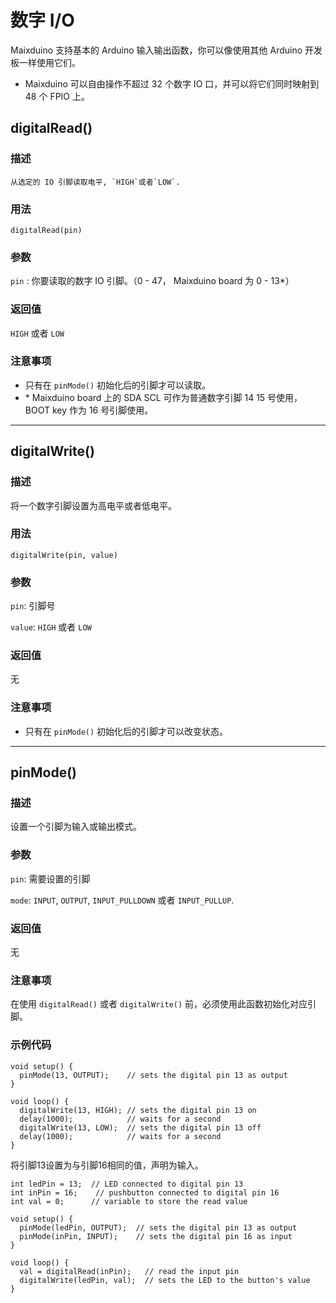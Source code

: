 数字 I/O
=====

Maixduino 支持基本的 Arduino 输入输出函数，你可以像使用其他 Arduino 开发板一样使用它们。

* Maixduino 可以自由操作不超过 32 个数字 IO 口，并可以将它们同时映射到 48 个 FPIO 上。

## digitalRead()

### 描述

    从选定的 IO 引脚读取电平, `HIGH`或者`LOW`.

### 用法

`digitalRead(pin)`

### 参数

`pin` : 你要读取的数字 IO 引脚。（0 - 47， Maixduino board 为 0 - 13*）

### 返回值

`HIGH` 或者 `LOW`

### 注意事项

* 只有在 `pinMode()` 初始化后的引脚才可以读取。
* \* Maixduino board 上的 SDA SCL 可作为普通数字引脚 14 15 号使用，BOOT key 作为 16 号引脚使用。

-----

## digitalWrite()

### 描述

将一个数字引脚设置为高电平或者低电平。

### 用法

`digitalWrite(pin, value)`

### 参数

`pin`: 引脚号

`value`: `HIGH` 或者 `LOW`

### 返回值

无

### 注意事项

* 只有在 `pinMode()` 初始化后的引脚才可以改变状态。

-----

## pinMode()

### 描述

设置一个引脚为输入或输出模式。

### 参数

`pin`: 需要设置的引脚

`mode`: `INPUT`, `OUTPUT`, `INPUT_PULLDOWN` 或者 `INPUT_PULLUP`. 

### 返回值

无

### 注意事项

在使用 `digitalRead()` 或者 `digitalWrite()` 前，必须使用此函数初始化对应引脚。

### 示例代码

```
void setup() {
  pinMode(13, OUTPUT);    // sets the digital pin 13 as output
}

void loop() {
  digitalWrite(13, HIGH); // sets the digital pin 13 on
  delay(1000);            // waits for a second
  digitalWrite(13, LOW);  // sets the digital pin 13 off
  delay(1000);            // waits for a second
}
```

将引脚13设置为与引脚16相同的值，声明为输入。

```
int ledPin = 13;  // LED connected to digital pin 13
int inPin = 16;    // pushbutton connected to digital pin 16
int val = 0;      // variable to store the read value

void setup() {
  pinMode(ledPin, OUTPUT);  // sets the digital pin 13 as output
  pinMode(inPin, INPUT);    // sets the digital pin 16 as input
}

void loop() {
  val = digitalRead(inPin);   // read the input pin
  digitalWrite(ledPin, val);  // sets the LED to the button's value
}
```

